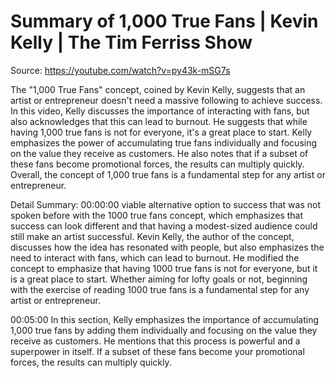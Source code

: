 # Summary of 1,000 True Fans | Kevin Kelly | The Tim Ferriss Show

Source: https://youtube.com/watch?v=py43k-mSG7s

The "1,000 True Fans" concept, coined by Kevin Kelly, suggests that an artist or entrepreneur doesn't need a massive following to achieve success. In this video, Kelly discusses the importance of interacting with fans, but also acknowledges that this can lead to burnout. He suggests that while having 1,000 true fans is not for everyone, it's a great place to start. Kelly emphasizes the power of accumulating true fans individually and focusing on the value they receive as customers. He also notes that if a subset of these fans become promotional forces, the results can multiply quickly. Overall, the concept of 1,000 true fans is a fundamental step for any artist or entrepreneur.

Detail Summary: 
00:00:00
viable alternative option to success that was not spoken before with the 1000 true fans concept, which emphasizes that success can look different and that having a modest-sized audience could still make an artist successful. Kevin Kelly, the author of the concept, discusses how the idea has resonated with people, but also emphasizes the need to interact with fans, which can lead to burnout. He modified the concept to emphasize that having 1000 true fans is not for everyone, but it is a great place to start. Whether aiming for lofty goals or not, beginning with the exercise of reading 1000 true fans is a fundamental step for any artist or entrepreneur.

00:05:00
In this section, Kelly emphasizes the importance of accumulating 1,000 true fans by adding them individually and focusing on the value they receive as customers. He mentions that this process is powerful and a superpower in itself. If a subset of these fans become your promotional forces, the results can multiply quickly.

